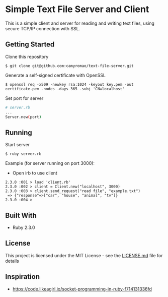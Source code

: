 # Simple Text File Server and Client

This is a simple client and server for reading and writing text files, using secure TCP/IP connection with SSL.

## Getting Started

Clone this repository

```
$ git clone git@github.com:camyromao/text-file-server.git
```

Generate a self-signed certificate with OpenSSL

```
$ openssl req -x509 -newkey rsa:1024 -keyout key.pem -out certificate.pem -nodes -days 365 -subj 'CN=localhost'
```

Set port for server

```sh
# server.rb
...
Server.new(port)
```

## Running

Start server

```
$ ruby server.rb
```

Example (for server running on port 3000): 

- Open irb to use client

```
2.3.0 :001 > load 'client.rb'
2.3.0 :002 > client = Client.new("localhost", 3000)
2.3.0 :003 > client.send_request("read file", "example.txt")
 => {"response"=>["car", "house", "animal", "tv"]}
2.3.0 :004 >
```

## Built With

* Ruby 2.3.0

## License

This project is licensed under the MIT License - see the [LICENSE.md](LICENSE.md) file for details

## Inspiration

* https://code.likeagirl.io/socket-programming-in-ruby-f714131336fd